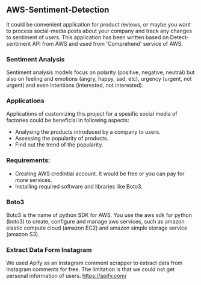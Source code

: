 ##   AWS-Sentiment-Detection
It could be convenient application for product reviews, or maybe you want to process social-media posts about your company and track any changes to sentiment of users. This application has been written based on Detect-sentiment API from AWS and used from 'Comprehend' service of AWS. 

### Sentiment Analysis
Sentiment analysis models focus on polarity (positive, negative, neutral) but also on feeling and emotions (angry, happy, sad, etc), urgency (urgent, not urgent) and even intentions (interested, not interested).

### Applications 
Applications of customizing this project for a spesific social media of factories could be beneficial in following aspects:
- Analysing the products introduced by a company to users.
- Assessing the popularity of products.
- Find out the trend of the popularity.

### Requirements:
- Creating AWS credintial account. It would be free or you can pay for more services.
- Installing required software and libraries like Boto3.

### Boto3
Boto3 is the name of python SDK for AWS. You use the aws sdk for python (boto3) to create, configure and manage aws services, such as amazon elastic compute cloud (amazon EC2) and amazon simple storage service (amazon S3).

### Extract Data Form Instagram
We used Apify as an instagram comment scrapper to extract data from Instagram comments for free. The limitation is that we could not get personal information of users. https://apify.com/
